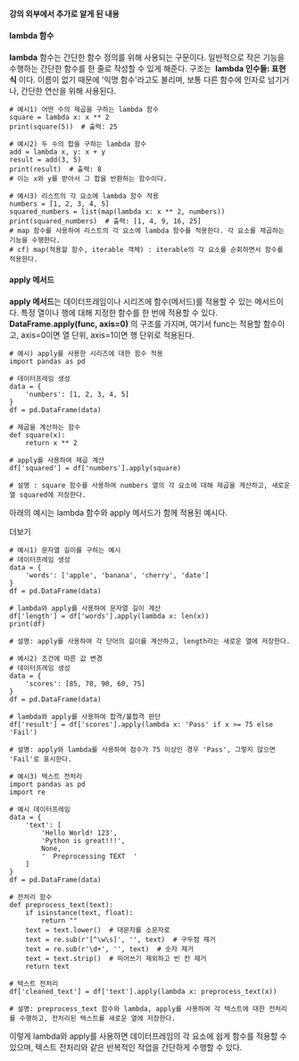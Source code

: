 #### **강의 외부에서 추가로 알게 된 내용**

#### **lambda 함수**

**lambda** 함수는 간단한 함수 정의를 위해 사용되는 구문이다. 일반적으로 작은 기능을 수행하는 간단한 함수를 한 줄로 작성할 수 있게 해준다. 구조는  **lambda 인수들: 표현식** 이다. 이름이 없기 때문에 '익명 함수'라고도 불리며, 보통 다른 함수에 인자로 넘기거나, 간단한 연산을 위해 사용된다.

```
# 예시1) 어떤 수의 제곱을 구하는 lambda 함수
square = lambda x: x ** 2
print(square(5))  # 출력: 25

# 예시2) 두 수의 합을 구하는 lambda 함수
add = lambda x, y: x + y
result = add(3, 5)
print(result)  # 출력: 8
# 이는 x와 y를 받아서 그 합을 반환하는 함수이다.

# 예시3) 리스트의 각 요소에 lambda 함수 적용
numbers = [1, 2, 3, 4, 5]
squared_numbers = list(map(lambda x: x ** 2, numbers))
print(squared_numbers)  # 출력: [1, 4, 9, 16, 25]
# map 함수를 사용하여 리스트의 각 요소에 lambda 함수를 적용한다. 각 요소를 제곱하는 기능을 수행한다.
# cf) map(적용할 함수, iterable 객체) : iterable의 각 요소를 순회하면서 함수를 적용한다.
```

#### **apply 메서드**

**apply 메서드**는 데이터프레임이나 시리즈에 함수(메서드)를 적용할 수 있는 메서드이다. 특정 열이나 행에 대해 지정한 함수를 한 번에 적용할 수 있다.   **DataFrame.apply(func, axis=0)** 의 구조를 가지며, 여기서 func는 적용할 함수이고, axis=0이면 열 단위, axis=1이면 행 단위로 적용된다.

```
# 예시) apply를 사용한 시리즈에 대한 함수 적용
import pandas as pd

# 데이터프레임 생성
data = {
    'numbers': [1, 2, 3, 4, 5]
}
df = pd.DataFrame(data)

# 제곱을 계산하는 함수
def square(x):
    return x ** 2

# apply를 사용하여 제곱 계산
df['squared'] = df['numbers'].apply(square)

# 설명 : square 함수를 사용하여 numbers 열의 각 요소에 대해 제곱을 계산하고, 새로운 열 squared에 저장한다.
```

아래의 예시는 lambda 함수와 apply 메서드가 함께 적용된 예시다.

더보기

```
# 예시1) 문자열 길이를 구하는 예시
# 데이터프레임 생성
data = {
    'words': ['apple', 'banana', 'cherry', 'date']
}
df = pd.DataFrame(data)

# lambda와 apply를 사용하여 문자열 길이 계산
df['length'] = df['words'].apply(lambda x: len(x))
print(df)

# 설명: apply를 사용하여 각 단어의 길이를 계산하고, length라는 새로운 열에 저장한다.
```

```
# 예시2) 조건에 따른 값 변경
# 데이터프레임 생성
data = {
    'scores': [85, 70, 90, 60, 75]
}
df = pd.DataFrame(data)

# lambda와 apply를 사용하여 합격/불합격 판단
df['result'] = df['scores'].apply(lambda x: 'Pass' if x >= 75 else 'Fail')

# 설명: apply와 lambda를 사용하여 점수가 75 이상인 경우 'Pass', 그렇지 않으면 'Fail'로 표시한다.
```

```
# 예시3) 텍스트 전처리
import pandas as pd
import re

# 예시 데이터프레임
data = {
    'text': [
        'Hello World! 123',
        'Python is great!!!',
        None,
        '  Preprocessing TEXT  '
    ]
}
df = pd.DataFrame(data)

# 전처리 함수
def preprocess_text(text):
    if isinstance(text, float):
        return ""
    text = text.lower()  # 대문자를 소문자로
    text = re.sub(r'[^\w\s]', '', text)  # 구두점 제거
    text = re.sub(r'\d+', '', text)  # 숫자 제거
    text = text.strip()  # 띄어쓰기 제외하고 빈 칸 제거
    return text

# 텍스트 전처리
df['cleaned_text'] = df['text'].apply(lambda x: preprocess_text(x))

# 설명: preprocess_text 함수와 lambda, apply를 사용하여 각 텍스트에 대한 전처리를 수행하고, 전처리된 텍스트를 새로운 열에 저장한다.
```

이렇게 lambda와 apply를 사용하면 데이터프레임의 각 요소에 쉽게 함수를 적용할 수 있으며, 텍스트 전처리와 같은 반복적인 작업을 간단하게 수행할 수 있다.